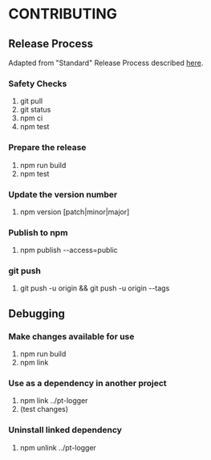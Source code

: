 # CONTRIBUTING

## Release Process

Adapted from "Standard" Release Process described [here](https://cloudfour.com/thinks/how-to-publish-an-updated-version-of-an-npm-package/).

### Safety Checks

1. git pull
1. git status
1. npm ci
1. npm test

### Prepare the release

1. npm run build
1. npm test

### Update the version number

1. npm version [patch|minor|major]

### Publish to npm

1. npm publish --access=public

### git push

1. git push -u origin && git push -u origin --tags

## Debugging

### Make changes available for use

1. npm run build
1. npm link

### Use as a dependency in another project

1. npm link ../pt-logger
1. (test changes)

### Uninstall linked dependency

1. npm unlink ../pt-logger
